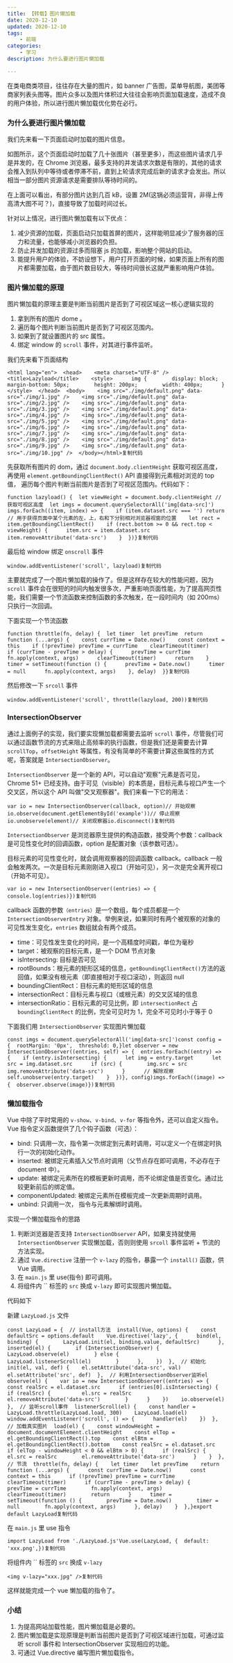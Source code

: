 ```yaml
---
title: 【转载】图片懒加载
date: 2020-12-10
updated: 2020-12-10
tags: 
    - 前端
categories: 
    - 学习
description: 为什么要进行图片懒加载

---
```




在类电商类项目，往往存在大量的图片，如 banner 广告图，菜单导航图，美团等商家列表头图等。图片众多以及图片体积过大往往会影响页面加载速度，造成不良的用户体验，所以进行图片懒加载优化势在必行。

### 为什么要进行图片懒加载

我们先来看一下页面启动时加载的图片信息。

如图所示，这个页面启动时加载了几十张图片（甚至更多），而这些图片请求几乎是并发的，在 Chrome 浏览器，最多支持的并发请求次数是有限的，其他的请求会推入到队列中等待或者停滞不前，直到上轮请求完成后新的请求才会发出。所以相当一部分图片资源请求是需要排队等待时间的。

在上面可以看出，有部分图片达到几百 kB，设置 2M(这锅必须运营背，非得上传高清大图不可？)，直接导致了加载时间过长。

针对以上情况，进行图片懒加载有以下优点：

1. 减少资源的加载，页面启动只加载首屏的图片，这样能明显减少了服务器的压力和流量，也能够减小浏览器的负担。
2. 防止并发加载的资源过多而阻塞 js 的加载，影响整个网站的启动。
3. 能提升用户的体验，不妨设想下，用户打开页面的时候，如果页面上所有的图片都需要加载，由于图片数目较大，等待时间很长这就严重影响用户体验。

### 图片懒加载的原理

图片懒加载的原理主要是判断当前图片是否到了可视区域这一核心逻辑实现的

1. 拿到所有的图片 dome 。
2. 遍历每个图片判断当前图片是否到了可视区范围内。
3. 如果到了就设置图片的 src 属性。
4. 绑定 window 的 `scroll` 事件，对其进行事件监听。

我们先来看下页面结构

```
<html lang="en">  <head>    <meta charset="UTF-8" />    <title>Lazyload</title>    <style>      img {        display: block;        margin-bottom: 50px;        height: 200px;        width: 400px;      }    </style>  </head>  <body>    <img src="./img/default.png" data-src="./img/1.jpg" />    <img src="./img/default.png" data-src="./img/2.jpg" />    <img src="./img/default.png" data-src="./img/3.jpg" />    <img src="./img/default.png" data-src="./img/4.jpg" />    <img src="./img/default.png" data-src="./img/5.jpg" />    <img src="./img/default.png" data-src="./img/6.jpg" />    <img src="./img/default.png" data-src="./img/7.jpg" />    <img src="./img/default.png" data-src="./img/8.jpg" />    <img src="./img/default.png" data-src="./img/9.jpg" />    <img src="./img/default.png" data-src="./img/10.jpg" />  </body></html>复制代码
```

先获取所有图片的 dom，通过 `document.body.clientHeight` 获取可视区高度，再使用 `element.getBoundingClientRect()` API 直接得到元素相对浏览的 top 值， 遍历每个图片判断当前图片是否到了可视区范围内。代码如下：

```
function lazyload() {  let viewHeight = document.body.clientHeight //获取可视区高度  let imgs = document.querySelectorAll('img[data-src]')  imgs.forEach((item, index) => {    if (item.dataset.src === '') return    // 用于获得页面中某个元素的左，上，右和下分别相对浏览器视窗的位置    let rect = item.getBoundingClientRect()    if (rect.bottom >= 0 && rect.top < viewHeight) {      item.src = item.dataset.src      item.removeAttribute('data-src')    }  })}复制代码
```

最后给 window 绑定 `onscroll` 事件

```
window.addEventListener('scroll', lazyload)复制代码
```

主要就完成了一个图片懒加载的操作了。但是这样存在较大的性能问题，因为 `scroll` 事件会在很短的时间内触发很多次，严重影响页面性能，为了提高网页性能，我们需要一个节流函数来控制函数的多次触发，在一段时间内（如 200ms）只执行一次回调。

下面实现一个节流函数

```
function throttle(fn, delay) {  let timer  let prevTime  return function (...args) {    const currTime = Date.now()    const context = this    if (!prevTime) prevTime = currTime    clearTimeout(timer)    if (currTime - prevTime > delay) {      prevTime = currTime      fn.apply(context, args)      clearTimeout(timer)      return    }    timer = setTimeout(function () {      prevTime = Date.now()      timer = null      fn.apply(context, args)    }, delay)  }}复制代码
```

然后修改一下 `srcoll` 事件

```
window.addEventListener('scroll', throttle(lazyload, 200))复制代码
```

### IntersectionObserver

通过上面例子的实现，我们要实现懒加载都需要去监听 `scroll` 事件，尽管我们可以通过函数节流的方式来阻止高频率的执行函数，但是我们还是需要去计算 `scrollTop`，`offsetHeight` 等属性，有没有简单的不需要计算这些属性的方式呢，答案就是 `IntersectionObserver`。

`IntersectionObserver` 是一个新的 API，可以自动"观察"元素是否可见，Chrome 51+ 已经支持。由于可见（visible）的本质是，目标元素与视口产生一个交叉区，所以这个 API 叫做"交叉观察器"。我们来看一下它的用法：

```
var io = new IntersectionObserver(callback, option)// 开始观察io.observe(document.getElementById('example'))// 停止观察io.unobserve(element)// 关闭观察器io.disconnect()复制代码
```

`IntersectionObserver` 是浏览器原生提供的构造函数，接受两个参数：callback 是可见性变化时的回调函数，option 是配置对象（该参数可选）。

目标元素的可见性变化时，就会调用观察器的回调函数 callback。callback 一般会触发两次。一次是目标元素刚刚进入视口（开始可见），另一次是完全离开视口（开始不可见）。

```
var io = new IntersectionObserver((entries) => {  console.log(entries)})复制代码
```

callback 函数的参数`（entries）`是一个数组，每个成员都是一个 `IntersectionObserverEntry` 对象。举例来说，如果同时有两个被观察的对象的可见性发生变化，`entries` 数组就会有两个成员。

- time：可见性发生变化的时间，是一个高精度时间戳，单位为毫秒
- target：被观察的目标元素，是一个 DOM 节点对象
- isIntersecting: 目标是否可见
- rootBounds：根元素的矩形区域的信息，`getBoundingClientRect()`方法的返回值，如果没有根元素（即直接相对于视口滚动），则返回 null
- boundingClientRect：目标元素的矩形区域的信息
- intersectionRect：目标元素与视口（或根元素）的交叉区域的信息
- intersectionRatio：目标元素的可见比例，即 `intersectionRect` 占 `boundingClientRect` 的比例，完全可见时为 1，完全不可见时小于等于 0

下面我们用 `IntersectionObserver` 实现图片懒加载

```
const imgs = document.querySelectorAll('img[data-src]')const config = {  rootMargin: '0px',  threshold: 0,}let observer = new IntersectionObserver((entries, self) => {  entries.forEach((entry) => {    if (entry.isIntersecting) {      let img = entry.target      let src = img.dataset.src      if (src) {        img.src = src        img.removeAttribute('data-src')      }      // 解除观察      self.unobserve(entry.target)    }  })}, config)imgs.forEach((image) => {  observer.observe(image)})复制代码
```

### 懒加载指令

Vue 中除了平时常用的 `v-show`、`v-bind`、`v-for` 等指令外，还可以自定义指令。Vue 指令定义函数提供了几个钩子函数（可选）：

- bind: 只调用一次，指令第一次绑定到元素时调用，可以定义一个在绑定时执行一次的初始化动作。
- inserted: 被绑定元素插入父节点时调用（父节点存在即可调用，不必存在于 document 中）。
- update: 被绑定元素所在的模板更新时调用，而不论绑定值是否变化。通过比较更新前后的绑定值。
- componentUpdated: 被绑定元素所在模板完成一次更新周期时调用。
- unbind: 只调用一次， 指令与元素解绑时调用。

实现一个懒加载指令的思路

1. 判断浏览器是否支持 `IntersectionObserver` API，如果支持就使用 `IntersectionObserver` 实现懒加载，否则则使用 `srcoll` 事件监听 + 节流的方法实现。
2. 通过 `Vue.directive` 注册一个 `v-lazy` 的指令，暴露一个 `install()` 函数，供 Vue 调用。
3. 在 `main.js` 里 use(指令) 即可调用。
4. 将组件内 `` 标签的 `src` 换成 `v-lazy` 即可实现图片懒加载。

代码如下

新建 `LazyLoad.js` 文件

```
const LazyLoad = {  // install方法  install(Vue, options) {    const defaultSrc = options.default    Vue.directive('lazy', {      bind(el, binding) {        LazyLoad.init(el, binding.value, defaultSrc)      },      inserted(el) {        if (IntersectionObserver) {          LazyLoad.observe(el)        } else {          LazyLoad.listenerScroll(el)        }      },    })  },  // 初始化  init(el, val, def) {    el.setAttribute('data-src', val)    el.setAttribute('src', def)  },  // 利用IntersectionObserver监听el  observe(el) {    var io = new IntersectionObserver((entries) => {      const realSrc = el.dataset.src      if (entries[0].isIntersecting) {        if (realSrc) {          el.src = realSrc          el.removeAttribute('data-src')        }      }    })    io.observe(el)  },  // 监听scroll事件  listenerScroll(el) {    const handler = LazyLoad.throttle(LazyLoad.load, 300)    LazyLoad.load(el)    window.addEventListener('scroll', () => {      handler(el)    })  },  // 加载真实图片  load(el) {    const windowHeight = document.documentElement.clientHeight    const elTop = el.getBoundingClientRect().top    const elBtm = el.getBoundingClientRect().bottom    const realSrc = el.dataset.src    if (elTop - windowHeight < 0 && elBtm > 0) {      if (realSrc) {        el.src = realSrc        el.removeAttribute('data-src')      }    }  },  // 节流  throttle(fn, delay) {    let timer    let prevTime    return function (...args) {      const currTime = Date.now()      const context = this      if (!prevTime) prevTime = currTime      clearTimeout(timer)      if (currTime - prevTime > delay) {        prevTime = currTime        fn.apply(context, args)        clearTimeout(timer)        return      }      timer = setTimeout(function () {        prevTime = Date.now()        timer = null        fn.apply(context, args)      }, delay)    }  },}export default LazyLoad复制代码
```

在 `main.js` 里 use 指令

```
import LazyLoad from './LazyLoad.js'Vue.use(LazyLoad, {  default: 'xxx.png',})复制代码
```

将组件内 `` 标签的 `src` 换成 `v-lazy`

```
<img v-lazy="xxx.jpg" />复制代码
```

这样就能完成一个 vue 懒加载的指令了。

### 小结

1. 为提高网站加载性能，图片懒加载是必要的。
2. 图片懒加载是实现原理是判断当前图片是否到了可视区域进行加载，可通过监听 scroll 事件和 IntersectionObserver 实现相应的功能。
3. 可通过 Vue.directive 编写图片懒加载指令。